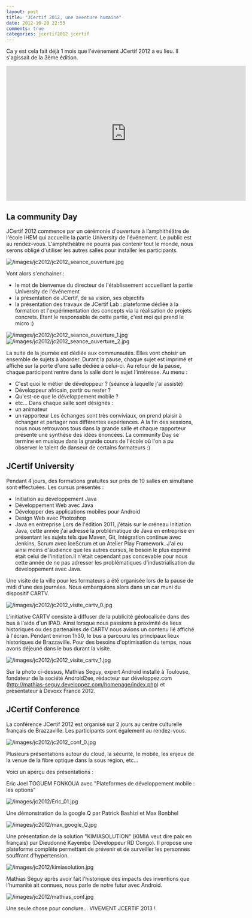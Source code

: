 ```yaml
---
layout: post
title: "JCertif 2012, une aventure humaine"
date: 2012-10-20 22:53
comments: true
categories: jcertif2012 jcertif
---
```

Ca y est cela fait déjà 1 mois que l'événement JCertif 2012 a eu lieu. Il s'agissait de la 3ème édition.

<iframe width="640" height="360" src="http://www.youtube.com/embed/R7pDMz0zkAo?feature=player_embedded" frameborder="0" allowfullscreen></iframe>

## La community Day
JCertif 2012 commence par un cérémonie d'ouverture à l’amphithéâtre de l'école IHEM qui accueille la partie University de l'événement. Le public est au rendez-vous. L'amphithéâtre ne pourra pas contenir tout le monde, nous serons obligé d'utiliser les autres salles pour installer les participants.

![/images/jc2012/jc2012_seance_ouverture.jpg](/images/jc2012/jc2012_seance_ouverture.jpg)


Vont alors s'enchainer :

* le mot de bienvenue du directeur de l'établissement accueillant la partie University de l'événement
* la présentation de JCertif, de sa vision, ses objectifs
* la présentation des travaux de JCertif Lab : plateforme dédiée à la formation et l'expérimentation des concepts via la réalisation de projets concrets. Etant le responsable de cette partie, c'est moi qui prend le micro :)

![/images/jc2012/jc2012_seance_ouverture_1.jpg](/images/jc2012/jc2012_seance_ouverture_1.jpg)
<br/>
![/images/jc2012/jc2012_seance_ouverture_2.jpg](/images/jc2012/jc2012_seance_ouverture_2.jpg)


La suite de la journée est dédiée aux communautés. Elles vont choisir un ensemble de sujets à aborder.
Durant la pause, chaque sujet est imprimé et affiché sur la porte d'une salle dédiée à celui-ci.
Au retour de la pause, chaque participant rentre dans la salle dont le sujet l'intéresse.
Au menu :
- C'est quoi le métier de développeur ? (séance à laquelle j'ai assisté)
- Développeur africain, partir ou rester ?
- Qu'est-ce que le développement mobile ?
- etc...
Dans chaque salle sont désignés :
- un animateur
- un rapporteur
Les échanges sont très conviviaux, on prend plaisir à échanger et partager nos différentes expériences.
A la fin des sessions, nous nous retrouvons tous dans la grande salle et chaque rapporteur présente une synthèse des idées énoncées.
La community Day se termine en musique dans la grande cours de l'école où l'on a pu observer le talent de danseur de certains formateurs :)

## JCertif University
Pendant 4 jours, des formations gratuites sur près de 10 salles en simultané sont effectuées.
Les cursus présentés :
- Initiation au développement Java
- Développement Web avec Java
- Développer des applications mobiles pour Android
- Design Web avec Photoshop
- Java en entreprise
Lors de l'édition 2011, j'étais sur le créneau Initiation Java, cette année j'ai adressé la problématique de Java en entreprise en présentant les sujets tels que Maven, Git, Intégration continue avec Jenkins, Scrum avec IceScrum et un Atelier Play Framework. J'ai eu ainsi moins d'audience que les autres cursus, le besoin le plus exprimé était celui de l'initiation.Il n'était cependant pas concevable pour nous cette année de ne pas adresser les problématiques d'industrialisation du développement avec Java.

Une visite de la ville pour les formateurs a été organisée lors de la pause de midi d'une des journées. Nous embarquions alors dans un car muni du dispositif CARTV.

![/images/jc2012/jc2012_visite_cartv_0.jpg](/images/jc2012/jc2012_visite_cartv_0.jpg)

L'initiative CARTV consiste à diffuser de la publicité géolocalisée dans des bus à l'aide d'un IPAD. Ainsi lorsque nous passions à proximité de lieux historiques ou des partenaires de CARTV nous avions un contenu lié affiché à l'écran.
Pendant environ 1h30, le bus a parcouru les principaux lieux historiques de Brazzaville.
Pour des besoins d'optimisation du temps, nous avons déjeuné dans le bus durant la visite.

![/images/jc2012/jc2012_visite_cartv_1.jpg](/images/jc2012/jc2012_visite_cartv_1.jpg)


Sur la photo ci-dessus, Mathias Seguy, expert Android installé à Toulouse, fondateur de la société Android2ee, rédacteur sur développez.com (http://mathias-seguy.developpez.com/homepage/index.php) et présentateur à Devoxx France 2012.

## JCertif Conference
La conférence JCertif 2012 est organisé sur 2 jours au centre culturelle français de Brazzaville.
Les participants sont également au rendez-vous.

![/images/jc2012/jc2012_conf_0.jpg](/images/jc2012/jc2012_conf_0.jpg)

Plusieurs présentations autour du cloud, la sécurité, le mobile, les enjeux de la venue de la fibre optique dans la sous région, etc...

Voici un aperçu des présentations :

Eric Joel TOGUEM FONKOUA avec "Plateformes de développement mobile : les options"

![/images/jc2012/Eric_01.jpg](/images/jc2012/Eric_01.jpg)

Une démonstration de la google Q par Patrick Bashizi et Max Bonbhel

![/images/jc2012/max_google_Q.jpg](/images/jc2012/max_google_Q.jpg)

Une présentation de la solution "KIMIASOLUTION" (KIMIA veut dire paix en français) par Dieudonné Kayembe (Développeur RD Congo).
Il propose une plateforme complète permettant de prévenir et de surveiller les personnes souffrant d'hypertension.

![/images/jc2012/kimiasolution.jpg](/images/jc2012/kimiasolution.jpg)

Mathias Séguy après avoir fait l'historique des impacts  des inventions que l'humanité ait connues, nous parle de notre futur avec Android.

![/images/jc2012/mathias_conf.jpg](/images/jc2012/mathias_conf.jpg)

Une seule chose pour conclure... VIVEMENT JCERTIF 2013 !
